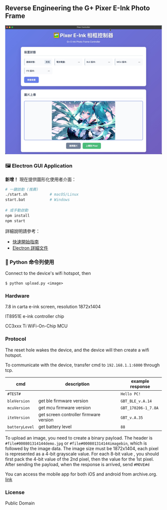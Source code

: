 ## Reverse Engineering the G+ Pixer E-Ink Photo Frame

![2025-09-08_11-34-39.jpg](2025-09-08_11-34-39.jpg)

### 🖼️ Electron GUI Application

**新增！** 現在提供圖形化使用者介面：

```bash
# 一鍵啟動 (推薦)
./start.sh          # macOS/Linux
start.bat           # Windows

# 或手動啟動
npm install
npm start
```

詳細說明請參考：
- [快速開始指南](QUICK_START.md)
- [Electron 詳細文件](ELECTRON_README.md)

### 🐍 Python 命令列使用

Connect to the device's wifi hotspot, then

`$ python upload.py <image>`

### Hardware

7.8 in carta e-ink screen, resolution 1872x1404

IT8951E e-ink controller chip

CC3xxx Ti WiFi-On-Chip MCU

### Protocol

The reset hole wakes the device, and the device will then create a wifi hotspot. 

To communicate with the device, transfer cmd to `192.168.1.1:6000` through tcp.

| cmd            | description                            | example response    |
| -------------- | -------------------------------------- | ------------------- |
| `#TEST#`       |                                        | `Hello PC!`         |
| `bleVersion`   | get ble firmware version               | `GBT_BLE_v.A.14`    |
| `mcuVersion`   | get mcu firmware version               | `GBT_170206-1_7.8A` |
| `iteVersion`   | get screen controller firmware version | `GBT_v.A.35`        |
| `batteryLevel` | get battery level                      | `88`                |

To upload an image, you need to create a binary payload. The header is `#file#000801314144demo.jpg` or `#file#000801314144imagebin`, which is followed by the image data. The image size must be 1872x1404, each pixel is represented as a 4-bit grayscale value. For each 8-bit value , you should first pack the 4-bit value of the 2nd pixel, then the value for the 1st pixel. After sending the payload, when the response is arrived, send `#MOVE#d`

You can access the mobile app for both iOS and android from archive.org. [link](https://archive.org/details/pixer-3.7.0)

### License

Public Domain

